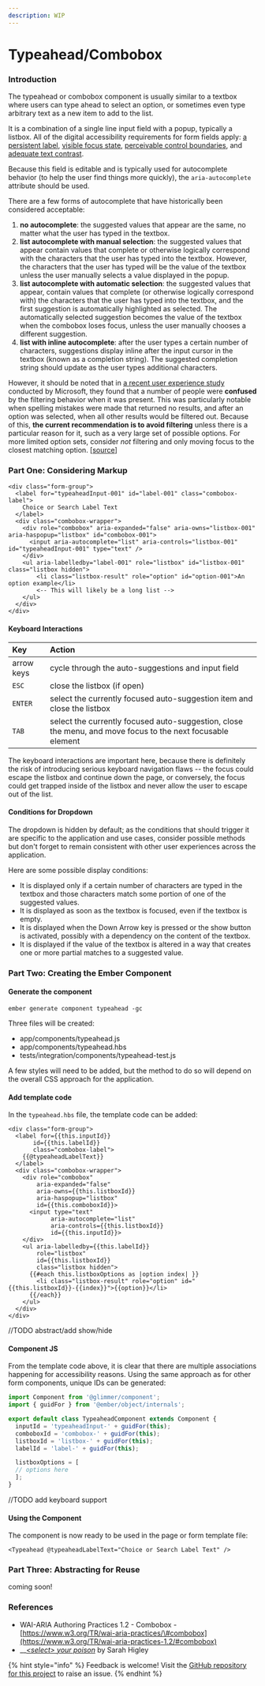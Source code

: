 ```yaml
---
description: WIP
---
```


# Typeahead/Combobox

### Introduction

The typeahead or combobox component is usually similar to a textbox where users can type ahead to select an option, or sometimes even type arbitrary text as a new item to add to the list. 

It is a combination of a single line input field with a popup, typically a listbox. All of the digital accessibility requirements for form fields apply: [a persistent label](https://www.w3.org/WAI/WCAG21/Understanding/labels-or-instructions.html), [visible focus state](https://www.w3.org/WAI/WCAG21/Understanding/focus-visible.html), [perceivable control boundaries](https://www.w3.org/WAI/WCAG21/Understanding/non-text-contrast.html), and [adequate text contrast](https://www.w3.org/WAI/WCAG21/Understanding/contrast-minimum.html).

Because this field is editable and is typically used for autocomplete behavior \(to help the user find things more quickly\), the `aria-autocomplete` attribute should be used. 

There are a few forms of autocomplete that have historically been considered acceptable: 

1. **no autocomplete**: the suggested values that appear are the same, no matter what the user has typed in the textbox.  
2. **list autocomplete with manual selection**: the suggested values that appear contain values that complete or otherwise logically correspond with the characters that the user has typed into the textbox. However, the characters that the user has typed will be the value of the textbox unless the user manually selects a value displayed in the popup. 
3. **list autocomplete with automatic selection**: the suggested values that appear, contain values that complete \(or otherwise logically correspond with\) the characters that the user has typed into the textbox, and the first suggestion is automatically highlighted as selected. The automatically selected suggestion becomes the value of the textbox when the combobox loses focus, unless the user manually chooses a different suggestion.  
4. **list with inline autocomplete**: after the user types a certain number of characters, suggestions display inline after the input cursor in the textbox \(known as a completion string\). The suggested completion string should update as the user types additional characters. 

However, it should be noted that in [a recent user experience study](https://select-study-epxfpuejic.now.sh/studies/combobox) conducted by Microsoft, they found that a number of people were **confused** by the filtering behavior when it was present. This was particularly notable when spelling mistakes were made that returned no results, and after an option was selected, when all other results would be filtered out. Because of this, **the current recommendation is to avoid filtering** unless there is a particular reason for it, such as a very large set of possible options. For more limited option sets, consider _not_ filtering and only moving focus to the closest matching option. \[[source](https://github.com/microsoft/sonder-ui/tree/master/src/components/combobox#autocomplete-and-filtering)\]

### Part One: Considering Markup

```markup
<div class="form-group">
  <label for="typeaheadInput-001" id="label-001" class="combobox-label">
    Choice or Search Label Text
  </label>
  <div class="combobox-wrapper">
    <div role="combobox" aria-expanded="false" aria-owns="listbox-001" aria-haspopup="listbox" id="combobox-001">
      <input aria-autocomplete="list" aria-controls="listbox-001" id="typeaheadInput-001" type="text" />
    </div>
    <ul aria-labelledby="label-001" role="listbox" id="listbox-001" class="listbox hidden">
        <li class="listbox-result" role="option" id="option-001">An option example</li>
        <-- This will likely be a long list -->
    </ul>
  </div>
</div>
```

#### Keyboard Interactions

| Key | Action |
| :--- | :--- |
| arrow keys         | cycle through the auto-suggestions and input field |
| `ESC` | close the listbox \(if open\) |
| `ENTER` | select the currently focused auto-suggestion item and close the listbox |
| `TAB` | select the currently focused auto-suggestion, close the menu, and move focus to the next focusable element |

The keyboard interactions are important here, because there is definitely the risk of introducing serious keyboard navigation flaws -- the focus could escape the listbox and continue down the page, or conversely, the focus could get trapped inside of the listbox and never allow the user to escape out of the list. 

#### Conditions for Dropdown

The dropdown is hidden by default; as the conditions that should trigger it are specific to the application and use cases, consider possible methods but don't forget to remain consistent with other user experiences across the application.  

Here are some possible display conditions:

* It is displayed only if a certain number of characters are typed in the textbox and those characters match some portion of one of the suggested values.
* It is displayed as soon as the textbox is focused, even if the textbox is empty.
* It is displayed when the Down Arrow key is pressed or the show button is activated, possibly with a dependency on the content of the textbox.
* It is displayed if the value of the textbox is altered in a way that creates one or more partial matches to a suggested value.

### Part Two: Creating the Ember Component

#### Generate the component

```text
ember generate component typeahead -gc
```

Three files will be created:

* app/components/typeahead.js
* app/components/typeahead.hbs
* tests/integration/components/typeahead-test.js

A few styles will need to be added, but the method to do so will depend on the overall CSS approach for the application. 

#### Add template code

In the `typeahead.hbs` file, the template code can be added: 

```markup
<div class="form-group">
  <label for={{this.inputId}}
       id={{this.labelId}}
       class="combobox-label">
    {{@typeaheadLabelText}}
  </label>
  <div class="combobox-wrapper">
    <div role="combobox"
        aria-expanded="false"
        aria-owns={{this.listboxId}}
        aria-haspopup="listbox"
        id={{this.comboboxId}}>
      <input type="text"
            aria-autocomplete="list"
            aria-controls={{this.listboxId}}
            id={{this.inputId}}>
    </div>
    <ul aria-labelledby={{this.labelId}}
        role="listbox"
        id={{this.listboxId}}
        class="listbox hidden">
      {{#each this.listboxOptions as |option index| }}
        <li class="listbox-result" role="option" id="{{this.listboxId}}-{{index}}">{{option}}</li>
      {{/each}}
    </ul>
  </div>
</div>
```

//TODO abstract/add show/hide

#### Component JS

From the template code above, it is clear that there are multiple associations happening for accessibility reasons. Using the same approach as for other form components, unique IDs can be generated: 

```javascript
import Component from '@glimmer/component';
import { guidFor } from '@ember/object/internals';

export default class TypeaheadComponent extends Component {
  inputId = 'typeaheadInput-' + guidFor(this); 
  comboboxId = 'combobox-' + guidFor(this);
  listboxId = 'listbox-' + guidFor(this);
  labelId = 'label-' + guidFor(this);

  listboxOptions = [ 
  // options here
  ];
}
```

//TODO add keyboard support

#### Using the Component

The component is now ready to be used in the page or form template file:

```markup
<Typeahead @typeaheadLabelText="Choice or Search Label Text" />
```



### Part Three: Abstracting for Reuse

coming soon!

### References

* WAI-ARIA Authoring Practices 1.2 - Combobox - [https://www.w3.org/TR/wai-aria-practices/\#combobox](https://www.w3.org/TR/wai-aria-practices-1.2/#combobox)
* \_\_[_&lt;select&gt; your poison_](https://www.24a11y.com/2019/select-your-poison/) by Sarah Higley

{% hint style="info" %}
Feedback is welcome! Visit the [GitHub repository for this project](https://github.com/MelSumner/ember-component-patterns) to raise an issue.
{% endhint %}

